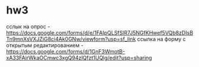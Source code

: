 # hw3

сслык на опрос - https://docs.google.com/forms/d/e/1FAIpQLSfSlR7J5NGfKHwef5VQb8zDIsBTn9mnXsVXJZiG8ci4Ak0GNw/viewform?usp=sf_link
ссылка на форму с открытым редактированием  - https://docs.google.com/forms/d/1GnF3WmotB-xA33FAirWkaOCmwc3xgQ94zlQfzt1UQlg/edit?usp=sharing
